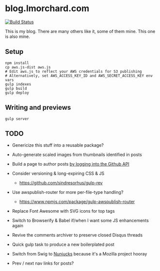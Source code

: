 # blog.lmorchard.com

[![Build Status](https://travis-ci.org/lmorchard/blog.lmorchard.com.svg?branch=master)](https://travis-ci.org/lmorchard/blog.lmorchard.com)

This is my blog. There are many others like it, some of them mine. This one is
also mine.

## Setup
```
npm install
cp aws.js-dist aws.js
# Edit aws.js to reflect your AWS credentials for S3 publishing
# Alternatively, set AWS_ACCESS_KEY_ID and AWS_SECRET_ACCESS_KEY env vars
gulp indexes
gulp build
gulp deploy
```

## Writing and previews
```
gulp server
```

## TODO

* Genericize this stuff into a reusable package?

* Auto-generate scaled images from thumbnails identified in posts

* Build a page to author posts [by logging into the Github API](https://github.com/vrypan/jekyll-post-via-web)

* Consider versioning & long-expiring CSS & JS
  * https://github.com/sindresorhus/gulp-rev

* Use awspublish-router for more per-file-type handling?
  * https://www.npmjs.com/package/gulp-awspublish-router

* Replace Font Awesome with SVG icons for top tags

* Switch to Browserify & Babel if/when I want some JS enhancements again

* Revive the comments archiver to preserve closed Disqus threads

* Quick gulp task to produce a new boilerplated post

* Switch from Swig to [Nunjucks](http://mozilla.github.io/nunjucks/) because it's a Mozilla project hooray

* Prev / next nav links for posts?
